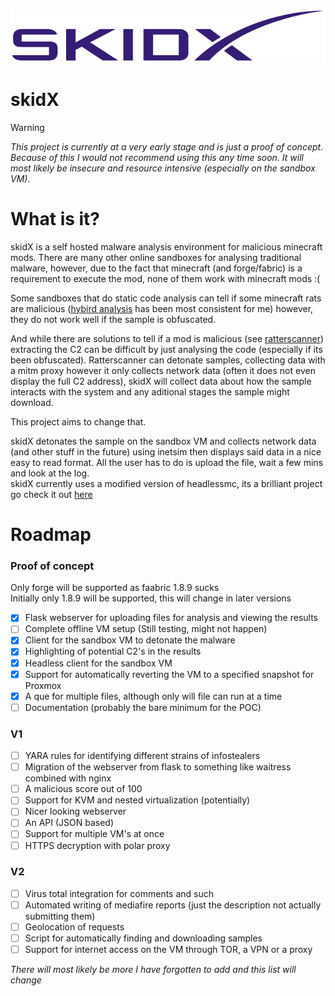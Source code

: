 ![](images/purple_text_logo_NB.png)
# skidX
> [!WARNING]
> *This project is currently at a very early stage and is just a proof of concept. Because of this I would not recommend using this any time soon. It will most likely be insecure and resource intensive (especially on the sandbox VM).* <br/>
# What is it? 
skidX is a self hosted malware analysis environment for malicious minecraft mods. There are many other online sandboxes for analysing traditional malware, however, due to the fact that minecraft (and forge/fabric) is a requirement to execute the mod, none of them work with minecraft mods :( <br/>

Some sandboxes that do static code analysis can tell if some minecraft rats are malicious ([hybird analysis](https://www.hybrid-analysis.com/) has been most consistent for me) however, they do not work well if the sample is obfuscated.

And while there are solutions to tell if a mod is malicious (see [ratterscanner](https://ratterscanner.com)) extracting the C2 can be difficult by just analysing the code (especially if its been obfuscated). Ratterscanner can detonate samples, collecting data with a mitm proxy however it only collects network data (often it does not even display the full C2 address), skidX will collect data about how the sample interacts with the system and any aditional stages the sample might download. <br/>

This project aims to change that. <br/>

skidX detonates the sample on the sandbox VM and collects network data (and other stuff in the future) using inetsim then displays said data in a nice easy to read format. All the user has to do is upload the file, wait a few mins and look at the log. <br/>
skidX currently uses a modified version of headlessmc, its a brilliant project go check it out [here](https://github.com/3arthqu4ke/headlessmc) <br/>

# Roadmap
### Proof of concept
Only forge will be supported as faabric 1.8.9 sucks<br/>
Initially only 1.8.9 will be supported, this will change in later versions<br/>
- [x] Flask webserver for uploading files for analysis and viewing the results <br/> 
- [ ] Complete offline VM setup (Still testing, might not happen)<br/> 
- [x] Client for the sandbox VM to detonate the malware <br/>
- [x] Highlighting of potential C2's in the results <br/>
- [x] Headless client for the sandbox VM <br/>
- [x] Support for automatically reverting the VM to a specified snapshot for Proxmox <br/>
- [x] A que for multiple files, although only will file can run at a time <br/>
- [ ] Documentation (probably the bare minimum for the POC) <br/>
### V1 
- [ ] YARA rules for identifying different strains of infostealers <br/>
- [ ] Migration of the webserver from flask to something like waitress combined with nginx <br/>
- [ ] A malicious score out of 100 <br/>
- [ ] Support for KVM and nested virtualization (potentially) <br/>
- [ ] Nicer looking webserver <br/>
- [ ] An API (JSON based) <br/>
- [ ] Support for multiple VM's at once<br/>
- [ ] HTTPS decryption with polar proxy <br/>
### V2 
- [ ] Virus total integration for comments and such <br/>
- [ ] Automated writing of mediafire reports (just the description not actually submitting them) <br/>
- [ ] Geolocation of requests <br/>
- [ ] Script for automatically finding and downloading samples <br/>
- [ ] Support for internet access on the VM through TOR, a VPN or a proxy <br/>

*There will most likely be more I have forgotten to add and this list will change*
